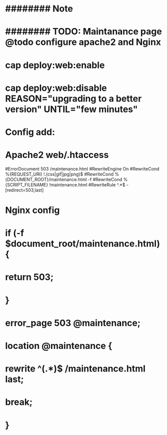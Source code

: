 # #######################################################
# ######## Note
# ######## TODO: Maintanance page @todo configure apache2 and Nginx
# cap deploy:web:enable
# cap deploy:web:disable REASON="upgrading to a better version" UNTIL="few minutes"
# Config add:
# Apache2 web/.htaccess
#ErrorDocument 503 /maintenance.html
#RewriteEngine On
#RewriteCond %{REQUEST_URI} !\.(css|gif|jpg|png)$
#RewriteCond %{DOCUMENT_ROOT}/maintenance.html -f
#RewriteCond %{SCRIPT_FILENAME} !maintenance.html
#RewriteRule ^.*$ - [redirect=503,last]
# Nginx config
# if (-f $document_root/maintenance.html) {
# return 503;
# }
# error_page 503 @maintenance;
# location @maintenance {
# rewrite ^(.*)$ /maintenance.html last;
# break;
# }
